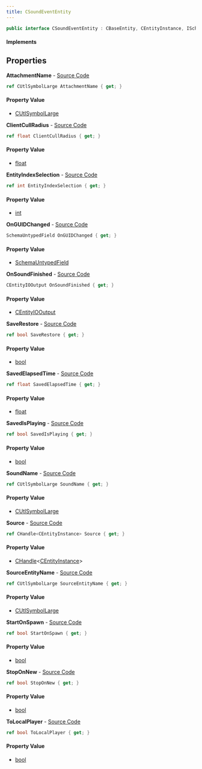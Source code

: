 ```yaml
---
title: CSoundEventEntity
---
```


```csharp
public interface CSoundEventEntity : CBaseEntity, CEntityInstance, ISchemaClass<CEntityInstance>, ISchemaClass<CBaseEntity>, ISchemaClass<CSoundEventEntity>, ISchemaField, ISchemaClass, INativeHandle
```

#### Implements

## Properties

**AttachmentName** - [Source Code](https://github.com/swiftly-solution/swiftlys2/blob/master/managed/src/SwiftlyS2.Generated/Schemas/Interfaces/CSoundEventEntity.cs#L30)

```csharp
ref CUtlSymbolLarge AttachmentName { get; }
```

#### Property Value

- [CUtlSymbolLarge](/docs/api/shared/natives/cutlsymbollarge)

**ClientCullRadius** - [Source Code](https://github.com/swiftly-solution/swiftlys2/blob/master/managed/src/SwiftlyS2.Generated/Schemas/Interfaces/CSoundEventEntity.cs#L37)

```csharp
ref float ClientCullRadius { get; }
```

#### Property Value

- [float](https://learn.microsoft.com/dotnet/api/system.single)

**EntityIndexSelection** - [Source Code](https://github.com/swiftly-solution/swiftlys2/blob/master/managed/src/SwiftlyS2.Generated/Schemas/Interfaces/CSoundEventEntity.cs#L43)

```csharp
ref int EntityIndexSelection { get; }
```

#### Property Value

- [int](https://learn.microsoft.com/dotnet/api/system.int32)

**OnGUIDChanged** - [Source Code](https://github.com/swiftly-solution/swiftlys2/blob/master/managed/src/SwiftlyS2.Generated/Schemas/Interfaces/CSoundEventEntity.cs#L33)

```csharp
SchemaUntypedField OnGUIDChanged { get; }
```

#### Property Value

- [SchemaUntypedField](/docs/api/shared/schemas/schemauntypedfield)

**OnSoundFinished** - [Source Code](https://github.com/swiftly-solution/swiftlys2/blob/master/managed/src/SwiftlyS2.Generated/Schemas/Interfaces/CSoundEventEntity.cs#L35)

```csharp
CEntityIOOutput OnSoundFinished { get; }
```

#### Property Value

- [CEntityIOOutput](/docs/api/shared/schemadefinitions/centityiooutput)

**SaveRestore** - [Source Code](https://github.com/swiftly-solution/swiftlys2/blob/master/managed/src/SwiftlyS2.Generated/Schemas/Interfaces/CSoundEventEntity.cs#L22)

```csharp
ref bool SaveRestore { get; }
```

#### Property Value

- [bool](https://learn.microsoft.com/dotnet/api/system.boolean)

**SavedElapsedTime** - [Source Code](https://github.com/swiftly-solution/swiftlys2/blob/master/managed/src/SwiftlyS2.Generated/Schemas/Interfaces/CSoundEventEntity.cs#L26)

```csharp
ref float SavedElapsedTime { get; }
```

#### Property Value

- [float](https://learn.microsoft.com/dotnet/api/system.single)

**SavedIsPlaying** - [Source Code](https://github.com/swiftly-solution/swiftlys2/blob/master/managed/src/SwiftlyS2.Generated/Schemas/Interfaces/CSoundEventEntity.cs#L24)

```csharp
ref bool SavedIsPlaying { get; }
```

#### Property Value

- [bool](https://learn.microsoft.com/dotnet/api/system.boolean)

**SoundName** - [Source Code](https://github.com/swiftly-solution/swiftlys2/blob/master/managed/src/SwiftlyS2.Generated/Schemas/Interfaces/CSoundEventEntity.cs#L39)

```csharp
ref CUtlSymbolLarge SoundName { get; }
```

#### Property Value

- [CUtlSymbolLarge](/docs/api/shared/natives/cutlsymbollarge)

**Source** - [Source Code](https://github.com/swiftly-solution/swiftlys2/blob/master/managed/src/SwiftlyS2.Generated/Schemas/Interfaces/CSoundEventEntity.cs#L41)

```csharp
ref CHandle<CEntityInstance> Source { get; }
```

#### Property Value

- [CHandle](/docs/api/shared/natives/chandle-1)<[CEntityInstance](/docs/api/shared/schemadefinitions/centityinstance)>

**SourceEntityName** - [Source Code](https://github.com/swiftly-solution/swiftlys2/blob/master/managed/src/SwiftlyS2.Generated/Schemas/Interfaces/CSoundEventEntity.cs#L28)

```csharp
ref CUtlSymbolLarge SourceEntityName { get; }
```

#### Property Value

- [CUtlSymbolLarge](/docs/api/shared/natives/cutlsymbollarge)

**StartOnSpawn** - [Source Code](https://github.com/swiftly-solution/swiftlys2/blob/master/managed/src/SwiftlyS2.Generated/Schemas/Interfaces/CSoundEventEntity.cs#L16)

```csharp
ref bool StartOnSpawn { get; }
```

#### Property Value

- [bool](https://learn.microsoft.com/dotnet/api/system.boolean)

**StopOnNew** - [Source Code](https://github.com/swiftly-solution/swiftlys2/blob/master/managed/src/SwiftlyS2.Generated/Schemas/Interfaces/CSoundEventEntity.cs#L20)

```csharp
ref bool StopOnNew { get; }
```

#### Property Value

- [bool](https://learn.microsoft.com/dotnet/api/system.boolean)

**ToLocalPlayer** - [Source Code](https://github.com/swiftly-solution/swiftlys2/blob/master/managed/src/SwiftlyS2.Generated/Schemas/Interfaces/CSoundEventEntity.cs#L18)

```csharp
ref bool ToLocalPlayer { get; }
```

#### Property Value

- [bool](https://learn.microsoft.com/dotnet/api/system.boolean)

